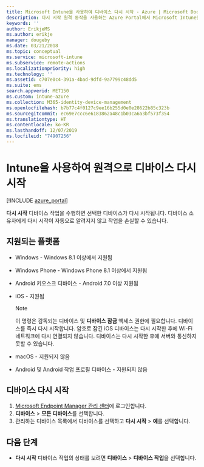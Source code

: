 ```yaml
---
title: Microsoft Intune을 사용하여 디바이스 다시 시작 - Azure | Microsoft Docs
description: 다시 시작 원격 동작을 사용하는 Azure Portal에서 Microsoft Intune을 사용하여 Windows 및 iOS 디바이스를 다시 시작합니다.
keywords: ''
author: ErikjeMS
ms.author: erikje
manager: dougeby
ms.date: 03/21/2018
ms.topic: conceptual
ms.service: microsoft-intune
ms.subservice: remote-actions
ms.localizationpriority: high
ms.technology: ''
ms.assetid: c707e0c4-391a-4bad-9dfd-9a7799c48dd5
ms.suite: ems
search.appverid: MET150
ms.custom: intune-azure
ms.collection: M365-identity-device-management
ms.openlocfilehash: b7b77c4f0127c9ee16b255d0e0e28622b85c323b
ms.sourcegitcommit: ec69e7ccc6e6183862a48c1b03ca6a3bf573f354
ms.translationtype: HT
ms.contentlocale: ko-KR
ms.lasthandoff: 12/07/2019
ms.locfileid: "74907256"
---
```

# <a name="remotely-restart-devices-with-intune"></a>Intune을 사용하여 원격으로 디바이스 다시 시작


[!INCLUDE [azure_portal](../includes/azure_portal.md)]

**다시 시작** 디바이스 작업을 수행하면 선택한 디바이스가 다시 시작됩니다. 디바이스 소유자에게 다시 시작이 자동으로 알려지지 않고 작업을 손실할 수 있습니다.

## <a name="supported-platforms"></a>지원되는 플랫폼

- Windows - Windows 8.1 이상에서 지원됨
- Windows Phone - Windows Phone 8.1 이상에서 지원됨
- Android 키오스크 디바이스 - Android 7.0 이상 지원됨
- iOS - 지원됨

    > [!Note]  
    > 이 명령은 감독되는 디바이스 및 **디바이스 잠금** 액세스 권한에 필요합니다. 디바이스를 즉시 다시 시작합니다. 암호로 잠긴 iOS 디바이스는 다시 시작한 후에 Wi-Fi 네트워크에 다시 연결되지 않습니다. 디바이스는 다시 시작한 후에 서버와 통신하지 못할 수 있습니다.
- macOS - 지원되지 않음
- Android 및 Android 작업 프로필 디바이스 - 지원되지 않음

## <a name="restart-a-device"></a>디바이스 다시 시작

1. [Microsoft Endpoint Manager 관리 센터](https://go.microsoft.com/fwlink/?linkid=2109431)에 로그인합니다.
3. **디바이스** > **모든 디바이스**를 선택합니다.
4. 관리하는 디바이스 목록에서 디바이스를 선택하고 **다시 시작** > **예**를 선택합니다.

## <a name="next-steps"></a>다음 단계

- **다시 시작** 디바이스 작업의 상태를 보려면 **디바이스** > **디바이스 작업**을 선택합니다.
